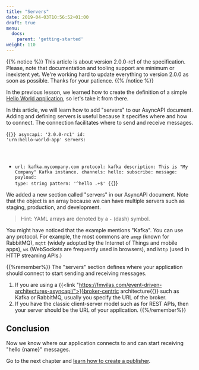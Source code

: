 ```yaml
---
title: "Servers"
date: 2019-04-03T10:56:52+01:00
draft: true
menu:
  docs:
    parent: 'getting-started'
weight: 110
---
```


{{% notice %}}
This article is about version 2.0.0-rc1 of the specification. Please, note that documentation and tooling support are minimum or inexistent yet. We're working hard
to update everything to version 2.0.0 as soon as possible. Thanks for your patience.
{{% /notice %}}

In the previous lesson, we learned how to create the definition of a simple [Hello World application](/docs/getting-started/hello-world), so let's take it from there.

In this article, we will learn how to add "servers" to our AsyncAPI document. Adding and defining servers is useful because it specifies where and how to connect. The connection facilitates where to send and receive messages.


{{<code lang="yaml" lines="3-6">}}
asyncapi: '2.0.0-rc1'
id: 'urn:hello-world-app'
servers:
  - url: kafka.mycompany.com
    protocol: kafka
    description: This is "My Company" Kafka instance.
channels:
  hello:
    subscribe:
      message:
        payload:
          type: string
          pattern: '^hello .+$'
{{</code>}}

We added a new section called "servers" in our AsyncAPI document. Note that the object is an array because we can have multiple servers such as staging, production, and development.

> Hint: YAML arrays are denoted by a `-` (dash) symbol.

You might have noticed that the example mentions "Kafka". You can use any protocol. For example, the most commons are `amqp` (known for RabbitMQ), `mqtt` (widely adopted by the Internet of Things and mobile apps), `ws` (WebSockets are frequently used in browsers), and `http` (used in HTTP streaming APIs.)

{{%remember%}}
The "servers" section defines where your application should connect to start sending and receiving messages. 

1. If you are using a {{<link "https://fmvilas.com/event-driven-architectures-asyncapi/">}}broker-centric architecture{{</link>}} such as Kafka or RabbitMQ, usually you specify the URL of the broker. 
2. If you have the classic client-server model such as for REST APIs, then your server should be the URL of your application.
{{%/remember%}}

## Conclusion

Now we know where our application connects to and can start receiving "hello {name}" messages.

Go to the next chapter and [learn how to create a publisher](/docs/getting-started/publishing).
